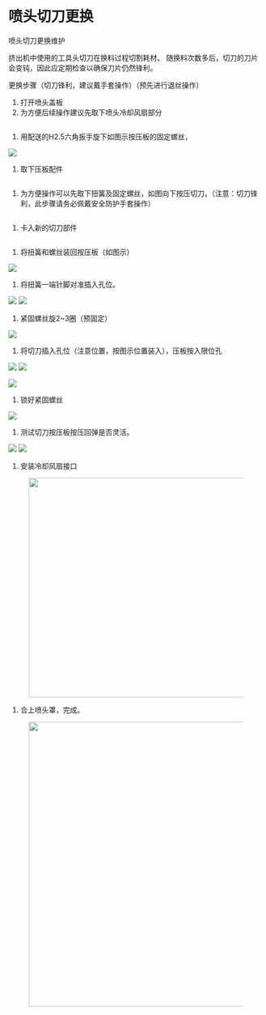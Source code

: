 # 喷头切刀更换

喷头切刀更换维护

挤出机中使用的工具头切刀在换料过程切割耗材。 随换料次数多后，切刀的刀片会变钝，因此应定期检查以确保刀片仍然锋利。

更换步骤（切刀锋利，建议戴手套操作）（预先进行退丝操作）

1. 打开喷头盖板
2. 为方便后续操作建议先取下喷头冷却风扇部分

<figure><img src="../../../../.gitbook/assets/image (47).png" alt=""><figcaption></figcaption></figure>

1. 用配送的H2.5六角扳手旋下如图示按压板的固定螺丝，

![](<../../../../.gitbook/assets/2 (17).png>)

1. 取下压板配件

<figure><img src="../../../../.gitbook/assets/image (48).png" alt=""><figcaption></figcaption></figure>

1. 为方便操作可以先取下扭簧及固定螺丝，如图向下按压切刀，（注意：切刀锋利，此步骤请务必佩戴安全防护手套操作）

<figure><img src="../../../../.gitbook/assets/image (49).png" alt=""><figcaption></figcaption></figure>

1. 卡入新的切刀部件

<figure><img src="../../../../.gitbook/assets/image (50).png" alt=""><figcaption></figcaption></figure>

1. 将扭簧和螺丝装回按压板（如图示）

![](<../../../../.gitbook/assets/11 (1) (1).png>)

1. 将扭簧一端针脚对准插入孔位。

![](<../../../../.gitbook/assets/12 (1).png>) ![](<../../../../.gitbook/assets/13 (1) (1).png>)

1. 紧固螺丝旋2\~3圈（预固定）

![](<../../../../.gitbook/assets/14 (1).png>)

1. 将切刀插入孔位（注意位置，按图示位置装入），压板按入限位孔

![](../../../../.gitbook/assets/15.png) ![](../../../../.gitbook/assets/16.png)

![](../../../../.gitbook/assets/17.png)

1. 锁好紧固螺丝

![](../../../../.gitbook/assets/18.png)

1. 测试切刀按压板按压回弹是否灵活。

![](<../../../../.gitbook/assets/19 (1).png>) ![](../../../../.gitbook/assets/20.png)

1. 安装冷却风扇接口

<figure><img src="../../../../.gitbook/assets/图片13.png" alt="" width="434"><figcaption></figcaption></figure>

1. 合上喷头罩，完成。

<figure><img src="../../../../.gitbook/assets/图片14.png" alt="" width="563"><figcaption></figcaption></figure>

